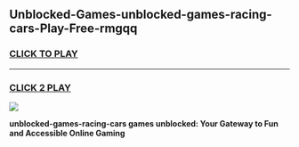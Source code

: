 
## Unblocked-Games-unblocked-games-racing-cars-Play-Free-rmgqq
<h3>
<a href="https://premium76.site?title=unblocked-games-racing-cars&ref=18A1">CLICK TO PLAY</a></h3>
<hr>

<h3>
<a href="https://premium76.site?title=unblocked-games-racing-cars&ref=18A1">CLICK 2 PLAY</a>
  
</h3>

<a href="https://premium76.site?title=unblocked-games-racing-cars&ref=18A1"><img src="https://clearcache.store/games.png"></a>


**unblocked-games-racing-cars games unblocked: Your Gateway to Fun and Accessible Online Gaming**
